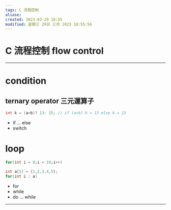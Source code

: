 ```yaml
---
tags: C 流程控制
aliase: 
created: 2023-03-29 18:55
modified: 星期三 29日 三月 2023 18:55:56
---
```


# C 流程控制 flow control
***
# condition

## ternary operator 三元運算子
```c linenos
int k = (a>b)? 13: 15; // if (a>b) k = 13 else k = 15
```

- if ... else
- switch

# loop

```cpp linenos title:"正常迴圈"
for(int i = 0;i < 10;i++)
```

```cpp linenos title:"list迴圈"
int a[5] = {1,2,3,4,5};
for(int i : a)
```

- for
- while
- do ... while
---